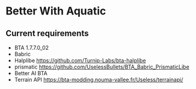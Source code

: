 # Better With Aquatic

## Current requirements

- BTA 1.7.7.0_02
- Babric
- Halplibe https://github.com/Turnip-Labs/bta-halplibe
- prismatic https://github.com/UselessBullets/BTA_Babric_PrismaticLibe
- Better AI BTA
- Terrain API https://bta-modding.nouma-vallee.fr/Useless/terrainapi/
